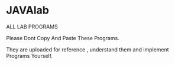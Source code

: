 # JAVAlab
ALL LAB PROGRAMS

Please Dont Copy And Paste These Programs.

They are uploaded for reference , understand them and implement Programs Yourself.
